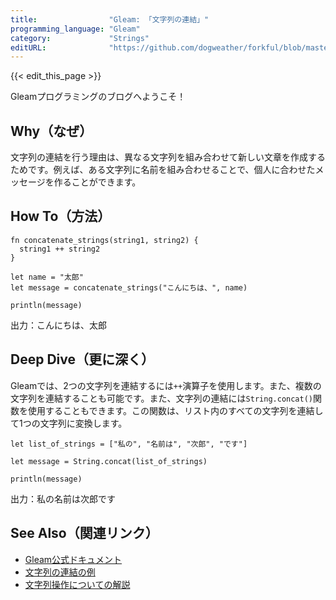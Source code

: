 ```yaml
---
title:                "Gleam: 「文字列の連結」"
programming_language: "Gleam"
category:             "Strings"
editURL:              "https://github.com/dogweather/forkful/blob/master/content/ja/gleam/concatenating-strings.md"
---
```


{{< edit_this_page >}}

Gleamプログラミングのブログへようこそ！

## Why（なぜ）

文字列の連結を行う理由は、異なる文字列を組み合わせて新しい文章を作成するためです。例えば、ある文字列に名前を組み合わせることで、個人に合わせたメッセージを作ることができます。

## How To（方法）

```Gleam
fn concatenate_strings(string1, string2) {
  string1 ++ string2
}

let name = "太郎"
let message = concatenate_strings("こんにちは、", name)

println(message)
```

出力：こんにちは、太郎

## Deep Dive（更に深く）

Gleamでは、2つの文字列を連結するには`++`演算子を使用します。また、複数の文字列を連結することも可能です。また、文字列の連結には`String.concat()`関数を使用することもできます。この関数は、リスト内のすべての文字列を連結して1つの文字列に変換します。

```Gleam
let list_of_strings = ["私の", "名前は", "次郎", "です"]

let message = String.concat(list_of_strings)

println(message)
```

出力：私の名前は次郎です

## See Also（関連リンク）

- [Gleam公式ドキュメント](https://gleam.run)
- [文字列の連結の例](https://github.com/gleam-lang/gleam/blob/master/examples/strings.gleam)
- [文字列操作についての解説](https://www.blacksamurai.org/guide/1-69.html)